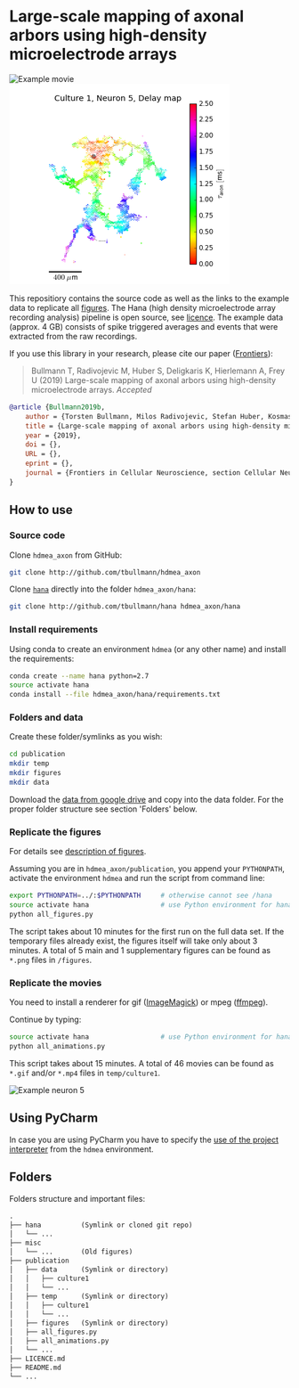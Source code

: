 # Large-scale mapping of axonal arbors using high-density microelectrode arrays

![Example movie ](neuron5.gif) ![Example axon](neuron5.png)

This repositiory contains the source code as well as the links to the example data to replicate all [figures](publication2/README.md). 
The Hana (high density microelectrode array recording analysis) pipeline is open source, see [licence](LICENCE.md).
The example data (approx. 4 GB) consists of spike triggered averages and events that were extracted from the raw recordings.  

If you use this library in your research, please cite our paper ([Frontiers](???)):

> Bullmann T, Radivojevic M, Huber S, Deligkaris K, Hierlemann A, Frey U (2019) Large-scale mapping of axonal arbors using high-density microelectrode arrays. _Accepted_

```bib
@article {Bullmann2019b,
	author = {Torsten Bullmann, Milos Radivojevic, Stefan Huber, Kosmas Deligkaris, Andreas Reinhold Hierlemann, Urs Frey},
	title = {Large-scale mapping of axonal arbors using high-density microelectrode arrays},
	year = {2019},
	doi = {},
	URL = {},
	eprint = {},
	journal = {Frontiers in Cellular Neuroscience, section Cellular Neurophysiology}
}
```


## How to use

### Source code

Clone ```hdmea_axon``` from GitHub:

```bash
git clone http://github.com/tbullmann/hdmea_axon
```

Clone [```hana```](http://github.com/tbullmann/hana) directly into the folder ```hdmea_axon/hana```:

```bash
git clone http://github.com/tbullmann/hana hdmea_axon/hana
```

### Install requirements

Using conda to create an environment ```hdmea``` (or any other name) and install the requirements:
```bash
conda create --name hana python=2.7
source activate hana
conda install --file hdmea_axon/hana/requirements.txt
```

### Folders and data

Create these folder/symlinks as you wish:
```bash
cd publication
mkdir temp 
mkdir figures
mkdir data
```

Download the [data from google drive](???) and copy into the data folder. For the proper folder structure see section 'Folders' below.

### Replicate the figures

For details see [description of figures](publication/README.md).

Assuming you are in ```hdmea_axon/publication```, you append your ```PYTHONPATH```, activate the environment ```hdmea``` and run the script from command line:
```bash
export PYTHONPATH=../:$PYTHONPATH     # otherwise cannot see /hana
source activate hana                  # use Python environment for hana
python all_figures.py 
```
The script takes about 10 minutes for the first run on the full data set.
If the temporary files already exist, the figures itself will take only about 3 minutes.
A total of 5 main and 1 supplementary figures can be found as ```*.png``` files in ```/figures```.

### Replicate the movies

You need to install a renderer for gif ([ImageMagick](https://www.imagemagick.org/script/download.php)) or mpeg ([ffmpeg](https://ffmpeg.org/download.html)). 

Continue by typing:
```bash
source activate hana                  # use Python environment for hana
python all_animations.py
```
This script takes about 15 minutes. A total of 46 movies can be found as ```*.gif``` and/or ```*.mp4``` files in ```temp/culture1```.

![Example neuron 5](neuron5.gif)


## Using PyCharm

In case you are using PyCharm you have to specify the [use of the project interpreter](hdmea_env_in_pycharm.jpg) from the ```hdmea``` environment.

## Folders
Folders structure and important files:
```
.
├── hana          (Symlink or cloned git repo)
│   └── ...
├── misc           
│   └── ...       (Old figures)
├── publication
│   ├── data      (Symlink or directory)
│   │   ├── culture1  
│   │   └── ...
│   ├── temp      (Symlink or directory)
│   │   ├── culture1  
│   │   └── ...
│   ├── figures   (Symlink or directory)
│   ├── all_figures.py
│   ├── all_animations.py
│   └── ...
├── LICENCE.md
├── README.md
└── ...
```
